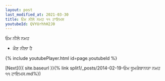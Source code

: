 ```yaml
---
layout: post
last_modified_at: 2021-03-30
title: ਓਮ ਨੀਲੇ ਨਮਹ ੧੧ ਟਾਇਮਸ
youtubeId: QVYUrhhH2J0
---
```

 
 
 ਓਮ ਨੀਲੇ ਨਮਹ  
 
 -  ਕੌਣ ਨੀਲਾ ਹੈ 
 
  
 
  
 
 
 
 
 
 


{% include youtubePlayer.html id=page.youtubeId %}
 
[Next]({{ site.baseurl }}{% link  split1/_posts/2014-02-19-ਓਮ ਧੂਮਕੇਥਾਨਯਾ ਨਮਹ ੧੧ ਟਾਇਮਸ.md%})
 
